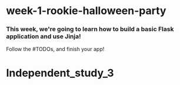 # week-1-rookie-halloween-party

### This week, we're going to learn how to build a basic Flask application and use Jinja!

Follow the #TODOs, and finish your app!
# Independent_study_3
